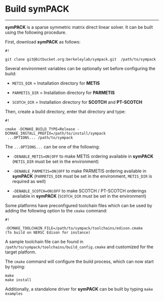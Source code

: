 # Build symPACK
--------------------------


**symPACK** is a sparse symmetric matrix direct linear solver. It can be built using the following procedure.

First, download **symPACK** as follows:


```
#!

git clone git@bitbucket.org:berkeleylab/sympack.git  /path/to/sympack

```

Several environment variables can be optionally set before configuring the build:

- `METIS_DIR` = Installation directory for **METIS**

- `PARMETIS_DIR` = Installation directory for **PARMETIS**

- `SCOTCH_DIR` = Installation directory for **SCOTCH** and **PT-SCOTCH**

Then, create a build directory, enter that directory and type:

```
#!

cmake -DCMAKE_BUILD_TYPE=Release -DCMAKE_INSTALL_PREFIX=/path/to/install/sympack
 ...OPTIONS... /path/to/sympack

```

The `...OPTIONS...` can be one of the following:

* `-DENABLE_METIS=ON|OFF`   to make METIS ordering available in **symPACK** (`METIS_DIR` must be set in the environment)

* `-DENABLE_PARMETIS=ON|OFF`   to make PARMETIS ordering available in **symPACK** (`PARMETIS_DIR` must be set in the environment, `METIS_DIR` is required as well)

* `-DENABLE_SCOTCH=ON|OFF`   to make SCOTCH / PT-SCOTCH orderings available in **symPACK** (`SCOTCH_DIR` must be set in the environment)



Some platforms have preconfigured toolchain files which can be used by adding the following option to the `cmake` command:
```
#!

-DCMAKE_TOOLCHAIN_FILE=/path/to/sympack/toolchains/edison.cmake     
(To build on NERSC Edison for instance)

```

A sample toolchain file can be found in `/path/to/sympack/toolchains/build_config.cmake` and customized for the target platform.


The `cmake` command will configure the build process, which can now start by typing:
```
make
make install
```

Additionally, a standalone driver for **symPACK** can be built by typing `make examples`